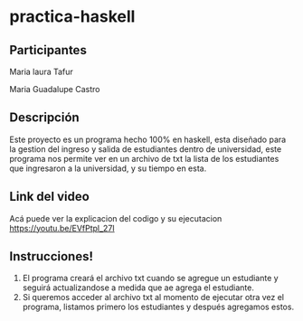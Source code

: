 # practica-haskell

 ## Participantes 

Maria laura Tafur 

Maria Guadalupe Castro

## Descripción 

Este proyecto es un programa hecho 100% en haskell, esta diseñado para la gestion del ingreso y salida de estudiantes dentro de universidad, este programa nos permite ver en un archivo de txt la lista de los estudiantes que ingresaron a la universidad, y su tiempo en esta.

## Link del video 
Acá puede ver la explicacion del codigo y su ejecutacion https://youtu.be/EVfPtpl_27I

## Instrucciones! 
1. El programa creará el archivo txt cuando se agregue un estudiante y seguirá actualizandose a medida que ae agrega el estudiante.
2. Si queremos acceder al archivo txt al momento de ejecutar otra vez el programa, listamos primero los estudiantes y después agregamos estos.
